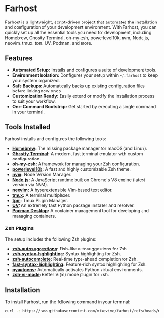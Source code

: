 # Farhost

Farhost is a lightweight, script-driven project that automates the installation and configuration of your development environment. With Farhost, you can quickly set up all the essential tools you need for development, including Homebrew, Ghostty Terminal, oh-my-zsh, powerlevel10k, nvm, Node.js, neovim, tmux, tpm, UV, Podman, and more.

## Features

- **Automated Setup:** Installs and configures a suite of development tools.
- **Environment Isolation:** Configures your setup within `~/.farhost` to keep your system organized.
- **Safe Backups:** Automatically backs up existing configuration files before linking new ones.
- **Customization Ready:** Easily extend or modify the installation process to suit your workflow.
- **One-Command Bootstrap:** Get started by executing a single command in your terminal.

## Tools Installed

Farhost installs and configures the following tools:

- **[Homebrew](https://brew.sh/):** The missing package manager for macOS (and Linux).
- **[Ghostty Terminal](https://ghostty.org/):** A modern, fast terminal emulator with custom configuration.
- **[oh-my-zsh](https://ohmyz.sh/):** A framework for managing your Zsh configuration.
- **[powerlevel10k](https://github.com/romkatv/powerlevel10k):** A fast and highly customizable Zsh theme.
- **[nvm](https://github.com/nvm-sh/nvm):** Node Version Manager.
- **[Node.js](https://nodejs.org/):** A JavaScript runtime built on Chrome's V8 engine (latest version via NVM).
- **[neovim](https://neovim.io/):** A hyperextensible Vim-based text editor.
- **[tmux](https://github.com/tmux/tmux):** A terminal multiplexer.
- **[tpm](https://github.com/tmux-plugins/tpm):** Tmux Plugin Manager.
- **[UV](https://github.com/astral-sh/uv):** An extremely fast Python package installer and resolver.
- **[Podman Desktop](https://podman-desktop.io/):** A container management tool for developing and managing containers.

### Zsh Plugins

The setup includes the following Zsh plugins:

- **[zsh-autosuggestions](https://github.com/zsh-users/zsh-autosuggestions):** Fish-like autosuggestions for Zsh.
- **[zsh-syntax-highlighting](https://github.com/zsh-users/zsh-syntax-highlighting):** Syntax highlighting for Zsh.
- **[zsh-autocomplete](https://github.com/marlonrichert/zsh-autocomplete):** Real-time type-ahead completion for Zsh.
- **[fast-syntax-highlighting](https://github.com/zdharma-continuum/fast-syntax-highlighting):** Feature-rich syntax highlighting for Zsh.
- **[pyautoenv](https://github.com/hsaunders1904/pyautoenv):** Automatically activates Python virtual environments.
- **[zsh-vi-mode](https://github.com/jeffreytse/zsh-vi-mode):** Better Vi(m) mode plugin for Zsh.

## Installation

To install Farhost, run the following command in your terminal:

```bash
curl -s https://raw.githubusercontent.com/mikevive/farhost/refs/heads/main/setup.sh | bash

